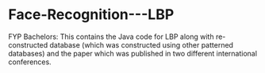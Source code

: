 # Face-Recognition---LBP
FYP Bachelors: This contains the Java code for LBP along with re-constructed database (which was constructed using other patterned databases) and the paper which was published in two different international conferences.
